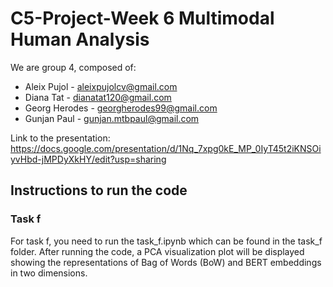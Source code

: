 # C5-Project-Week 6 Multimodal Human Analysis

We are group 4, composed of:
- Aleix Pujol - aleixpujolcv@gmail.com
- Diana Tat - dianatat120@gmail.com
- Georg Herodes - georgherodes99@gmail.com
- Gunjan Paul - gunjan.mtbpaul@gmail.com

Link to the presentation: https://docs.google.com/presentation/d/1Nq_7xpg0kE_MP_0IyT45t2iKNSOiyvHbd-jMPDyXkHY/edit?usp=sharing

## Instructions to run the code

### Task f
For task f, you need to run the task_f.ipynb which can be found in the task_f folder. After running the code, a PCA visualization plot will be displayed showing the representations of Bag of Words (BoW) and BERT embeddings in two dimensions.








